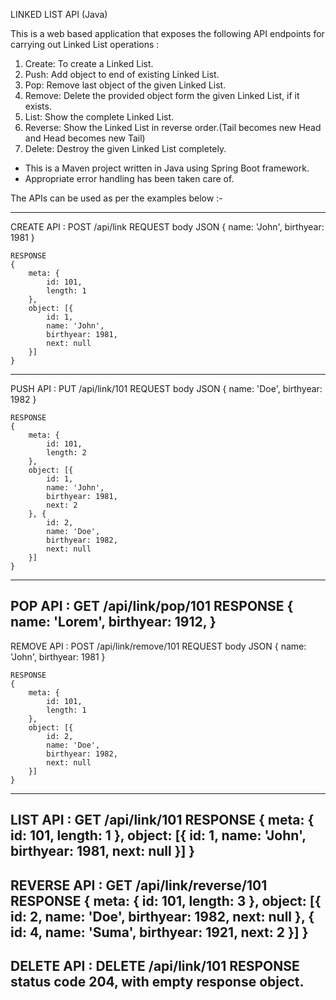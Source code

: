 LINKED LIST API (Java)

This is a web based application that exposes the following API endpoints for carrying out Linked List operations :

1) Create: To create a Linked List.
2) Push: Add object to end of existing Linked List.
3) Pop: Remove last object of the given Linked List.
4) Remove: Delete the provided object form the given Linked List, if it exists.
5) List: Show the complete Linked List.
6) Reverse: Show the Linked List in reverse order.(Tail becomes new Head and Head becomes new Tail)
7) Delete: Destroy the given Linked List completely.

- This is a Maven project written in Java using Spring Boot framework.
- Appropriate error handling has been taken care of.

The APIs can be used as per the examples below :-

----------------------------------------
CREATE API : POST /api/link
	REQUEST body JSON 
	{
		name: 'John',
		birthyear: 1981
	}
	
	RESPONSE 
	{
		meta: {
			id: 101,
			length: 1
		},
		object: [{
			id: 1,
			name: 'John',
			birthyear: 1981,
			next: null
		}]
	}
----------------------------------------
PUSH API : PUT /api/link/101
	REQUEST body JSON 
	{
		name: 'Doe',
		birthyear: 1982
	}
	
	RESPONSE 
	{
		meta: {
			id: 101,
			length: 2
		},
		object: [{
			id: 1,
			name: 'John',
			birthyear: 1981,
			next: 2
		}, {
			id: 2,
			name: 'Doe',
			birthyear: 1982,
			next: null
		}]
	}
----------------------------------------
POP API : GET /api/link/pop/101
	RESPONSE 
	{
		name: 'Lorem',
		birthyear: 1912,
	}
----------------------------------------
REMOVE API : POST /api/link/remove/101
	REQUEST body JSON 
	{
		name: 'John',
		birthyear: 1981
	}
	
	RESPONSE 
	{
		meta: {
			id: 101,
			length: 1
		},
		object: [{
			id: 2,
			name: 'Doe',
			birthyear: 1982,
			next: null
		}]
	}
----------------------------------------
LIST API : GET /api/link/101
	RESPONSE 
	{
		meta: {
			id: 101,
			length: 1
		},
		object: [{
			id: 1,
			name: 'John',
			birthyear: 1981,
			next: null
		}]
	}
----------------------------------------
REVERSE API : GET /api/link/reverse/101
	RESPONSE 
	{
		meta: {
			id: 101,
			length: 3
		},
		object: [{
			id: 2,
			name: 'Doe',
			birthyear: 1982,
			next: null
		}, {
			id: 4,
			name: 'Suma',
			birthyear: 1921,
			next: 2
		}]
	}
----------------------------------------
DELETE API : DELETE /api/link/101
	RESPONSE status code 204, with empty response object.
----------------------------------------

